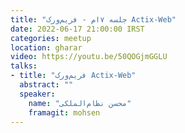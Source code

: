 ```yaml
---
title: "جلسه ۷‌ام - فریم‌ورک Actix-Web"
date: 2022-06-17 21:00:00 IRST
categories: meetup 
location: gharar
video: https://youtu.be/50QOGjmGGLU
talks:
- title: "فریم‌ورک Actix-Web"
  abstract: ""
  speaker:
    name: "محسن نظام‌الملکی"
    framagit: mohsen
---
```


